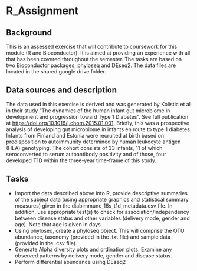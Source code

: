 # R_Assignment
## Background
This is an assessed exercise that will contribute to coursework for this module (R and Bioconductor). It is aimed at providing an experience with all that has been covered throughout the semester. The tasks are based on two Bioconductor packages; phyloseq and DEseq2. The data files are located in the shared google drive folder.
## Data sources and description
The data used in this exercise is derived and was generated by Kolistic et al in their study “The dynamics of the human infant gut microbiome in development and progression toward Type 1 Diabetes”. See full publication at https://doi.org/10.1016/j.chom.2015.01.001. Briefly, this was a prospective analysis of developing gut microbiome in infants en route to type 1 diabetes. Infants from Finland and Estonia were recruited at birth based on predisposition to autoimmunity determined by human leukocyte antigen (HLA) genotyping. The cohort consists of 33 infants, 11 of which seroconverted to serum autoantibody positivity and of those, four developed T1D within the three-year time-frame of this study.
## Tasks 
- Import the data described above into R, provide descriptive summaries of the subject data (using appropriate graphics and statistical summary measures) given in the diabimmune_16s_t1d_metadata.csv file. In addition, use appropriate test(s) to check for association/independency between disease status and other variables (delivery mode, gender and age). Note that age is given in days.
- Using phyloseq, create a phyloseq object. This will comprise the OTU abundance, taxonomy (provided in the .txt file) and sample data (provided in the .csv file).
- Generate Alpha diversity plots and ordination plots. Examine any observed patterns by delivery mode, gender and disease status.
- Perform differential abundance using DEseq2
